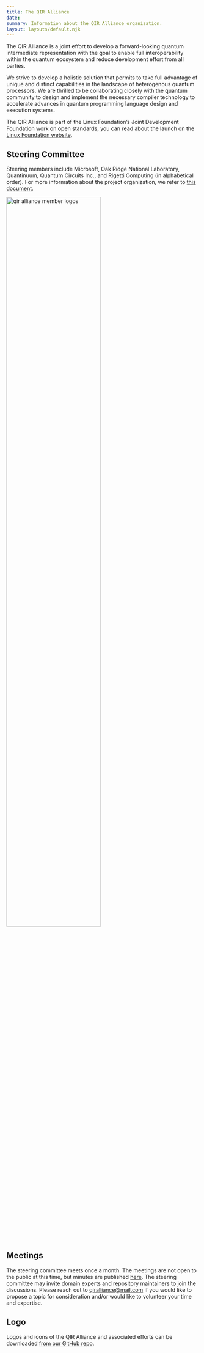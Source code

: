 ```yaml
---
title: The QIR Alliance
date: 
summary: Information about the QIR Alliance organization.
layout: layouts/default.njk
---
```


The QIR Alliance is a joint effort to develop a forward-looking quantum
intermediate representation with the goal to enable full interoperability
within the quantum ecosystem and reduce development effort from all parties.

We strive to develop a holistic solution that permits to take full advantage of
unique and distinct capabilities in the landscape of heterogenous quantum
processors. We are thrilled to be collaborating closely with the quantum
community to design and implement the necessary compiler technology to
accelerate advances in quantum programming language design and execution
systems.

The QIR Alliance is part of the Linux Foundation’s Joint Development Foundation
work on open standards, you can read about the launch on the [Linux Foundation
website](https://linuxfoundation.org/press-release/new-quantum-intermediate-representation-alliance-serves-as-common-interface-for-quantum-computing-development/).

## Steering Committee

Steering members include Microsoft, Oak Ridge National Laboratory, Quantinuum,
Quantum Circuits Inc., and Rigetti Computing (in alphabetical order). For more
information about the project organization, we refer to [this
document](https://github.com/qir-alliance/.github/blob/main/Project_Organization.md).

<p><img src="{{ '/img/logos.png' | url }}" alt="qir alliance member logos" width="70%"></p>

## Meetings

The steering committee meets once a month. The meetings are not open to the
public at this time, but minutes are published
[here](https://github.com/qir-alliance/.github/tree/main/minutes). The steering
committee may invite domain experts and repository maintainers to join the
discussions. Please reach out to
[qiralliance@mail.com](mailto:qiralliance@mail.com) if you would like to
propose a topic for consideration and/or would like to volunteer your time and
expertise.

## Logo

Logos and icons of the QIR Alliance and associated efforts can be downloaded
[from our GitHub repo](https://github.com/qir-alliance/.github/tree/main/logo).
